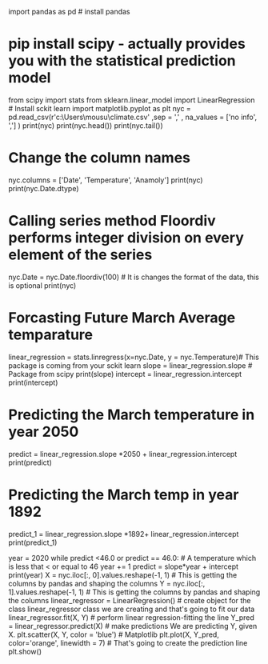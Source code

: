 import pandas as pd # install pandas
# pip install scipy - actually provides you with the statistical prediction model
from scipy import stats
from sklearn.linear_model import LinearRegression # Install sckit learn
import matplotlib.pyplot as plt 
nyc = pd.read_csv(r'c:\Users\mousu\climate.csv' ,sep = ',' , na_values = ['no info', ','] )
print(nyc)
print(nyc.head())
print(nyc.tail())
# Change the column names

nyc.columns = ['Date', 'Temperature', 'Anamoly']
print(nyc)
print(nyc.Date.dtype)
# Calling series method Floordiv performs integer division on every element of the series

nyc.Date = nyc.Date.floordiv(100) # It is changes the format of the data, this is optional 
print(nyc)
# Forcasting Future March Average  temparature
linear_regression = stats.linregress(x=nyc.Date, y = nyc.Temperature)# This package is coming from your sckit learn 
slope =  linear_regression.slope # Package from scipy
print(slope)
intercept = linear_regression.intercept
print(intercept)
# Predicting the March temperature in year 2050
predict = linear_regression.slope *2050 + linear_regression.intercept
print(predict)
# Predicting the March temp in year 1892
predict_1 = linear_regression.slope *1892+ linear_regression.intercept
print(predict_1)

year = 2020
while predict <46.0 or predict == 46.0: # A temperature which is less that < or equal to 46
           year += 1
           predict = slope*year + intercept
print(year)
X = nyc.iloc[:, 0].values.reshape(-1, 1)  # This is getting the columns by pandas and shaping the columns 
Y = nyc.iloc[:, 1].values.reshape(-1, 1)  # This is getting the columns by pandas and shaping the columns
linear_regressor = LinearRegression()  # create object for the class linear_regressor class we are creating and that's going to fit our data
linear_regressor.fit(X, Y)  # perform linear regression-fitting the line
Y_pred = linear_regressor.predict(X)  # make predictions We are predicting Y, given X.
plt.scatter(X, Y, color = 'blue') # Matplotlib
plt.plot(X, Y_pred, color='orange', linewidth = 7) # That's going to create the prediction line
plt.show()
